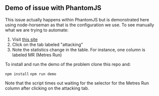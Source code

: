 ## Demo of issue with PhantomJS

This issue actually happens within PhantomJS but is demonstrated here using node-horseman as that is the configuration we use. To see manually what we are trying to automate:

1. Visit [this site](http://www.espn.co.uk/rugby/playerstats?gameId=290812&league=242041)
2. Click on the tab labeled "attacking"
3. Note the statistics change in the table. For instance, one column is labeled MR (Metres Run)

To install and run the demo of the problem clone this repo and:

`npm install`
`npm run demo`

Note that the script times out waiting for the selector for the Metres Run column after clicking on the attacking tab.
